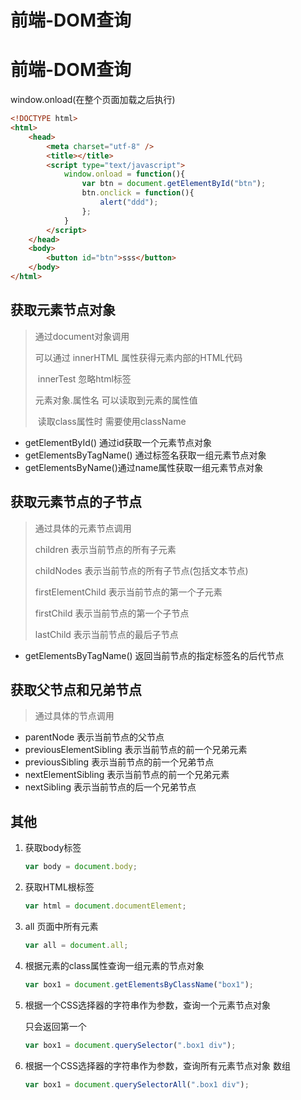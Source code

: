 # 前端-DOM查询


# 前端-DOM查询

window.onload(在整个页面加载之后执行)

```html
<!DOCTYPE html>
<html>
	<head>
		<meta charset="utf-8" />
		<title></title>
		<script type="text/javascript">
			window.onload = function(){
				var btn = document.getElementById("btn");
				btn.onclick = function(){
					alert("ddd");
				};
			}
		</script>
	</head>
	<body>
		<button id="btn">sss</button>		
	</body>
</html>

```

## 获取元素节点对象

> 通过document对象调用
>
> 可以通过 innerHTML 属性获得元素内部的HTML代码
>
> ​	innerTest 忽略html标签
>
> 元素对象.属性名 可以读取到元素的属性值
>
> ​	读取class属性时 需要使用className

- getElementById() 通过id获取一个元素节点对象
- getElementsByTagName() 通过标签名获取一组元素节点对象
- getElementsByName()通过name属性获取一组元素节点对象

## 获取元素节点的子节点

> 通过具体的元素节点调用
>
> children 表示当前节点的所有子元素
>
> childNodes 表示当前节点的所有子节点(包括文本节点)
>
> firstElementChild 表示当前节点的第一个子元素
>
> firstChild 表示当前节点的第一个子节点
>
> lastChild 表示当前节点的最后子节点

- getElementsByTagName() 返回当前节点的指定标签名的后代节点

## 获取父节点和兄弟节点

> 通过具体的节点调用

- parentNode 表示当前节点的父节点
- previousElementSibling 表示当前节点的前一个兄弟元素
- previousSibling 表示当前节点的前一个兄弟节点
- nextElementSibling 表示当前节点的前一个兄弟元素
- nextSibling 表示当前节点的后一个兄弟节点

## 其他

1. 获取body标签

   ```javascript
   var body = document.body;
   ```

2. 获取HTML根标签

   ```javascript
   var html = document.documentElement;
   ```

3. all 页面中所有元素

   ```javascript
   var all = document.all;
   ```

4. 根据元素的class属性查询一组元素的节点对象

   ```javascript
   var box1 = document.getElementsByClassName("box1");
   ```

5. 根据一个CSS选择器的字符串作为参数，查询一个元素节点对象

   只会返回第一个

   ```javascript
   var box1 = document.querySelector(".box1 div");
   ```

6. 根据一个CSS选择器的字符串作为参数，查询所有元素节点对象 数组

   ```javascript
   var box1 = document.querySelectorAll(".box1 div");
   ```

   

